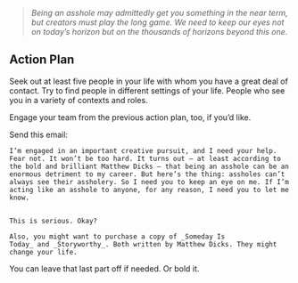 > _Being an asshole may admittedly get you something in the near term, but creators must play the long game. We need to keep our eyes not on today’s horizon but on the thousands of horizons beyond this one_.

## Action Plan

Seek out at least five people in your life with whom you have a great deal of contact. Try to find people in different settings of your life. People who see you in a variety of contexts and roles.

Engage your team from the previous action plan, too, if you’d like.

Send this email:

```
I’m engaged in an important creative pursuit, and I need your help. Fear not. It won’t be too hard. It turns out — at least according to the bold and brilliant Matthew Dicks — that being an asshole can be an enormous detriment to my career. But here’s the thing: assholes can’t always see their assholery. So I need you to keep an eye on me. If I’m acting like an asshole to anyone, for any reason, I need you to let me know.


This is serious. Okay?

Also, you might want to purchase a copy of _Someday Is Today_ and _Storyworthy_. Both written by Matthew Dicks. They might change your life.
```
You can leave that last part off if needed. Or bold it.